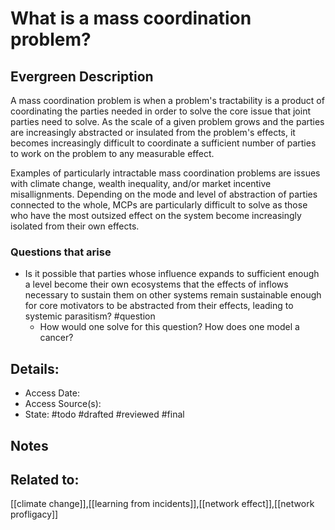 # What is a mass coordination problem?
## Evergreen Description
A mass coordination problem is when a problem's tractability is a product of coordinating the parties needed in order to solve the core issue that joint parties need to solve. As the scale of a given problem grows and the parties are increasingly abstracted or insulated from the problem's effects, it becomes increasingly difficult to coordinate a sufficient number of parties to work on the problem to any measurable effect.

Examples of particularly intractable mass coordination problems are issues with climate change, wealth inequality, and/or market incentive misallignments. Depending on the mode and level of abstraction of parties connected to the whole, MCPs are particularly difficult to solve as those who have the most outsized effect on the system become increasingly isolated from their own effects.

### Questions that arise
- Is it possible that parties whose influence expands to sufficient enough a level become their own ecosystems that the effects of inflows necessary to sustain them on other systems remain sustainable enough for core motivators to be abstracted from their effects, leading to systemic parasitism? #question 
	- How would one solve for this question? How does one model a cancer?

## Details:
- Access Date:
- Access Source(s):
- State: #todo #drafted #reviewed #final 

## Notes

## Related to: 
[[climate change]],[[learning from incidents]],[[network effect]],[[network profligacy]]